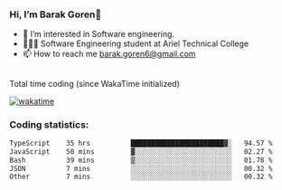 ###  Hi, I’m Barak Goren👋
- 👀 I’m interested in Software engineering.
- 👨🏼‍🎓 Software Engineering student at Ariel Technical College
- 📫 How to reach me barak.goren6@gmail.com
##
Total time coding (since WakaTime initialized)

[![wakatime](https://wakatime.com/badge/user/5cc5ec80-a806-4ca2-a704-db29274e48cd.svg)](https://wakatime.com/@5cc5ec80-a806-4ca2-a704-db29274e48cd)

   
### Coding statistics:

<!--START_SECTION:waka-->

```txt
TypeScript    35 hrs          ███████████████████████▓░   94.57 %
JavaScript    50 mins         ▓░░░░░░░░░░░░░░░░░░░░░░░░   02.27 %
Bash          39 mins         ▒░░░░░░░░░░░░░░░░░░░░░░░░   01.78 %
JSON          7 mins          ░░░░░░░░░░░░░░░░░░░░░░░░░   00.32 %
Other         7 mins          ░░░░░░░░░░░░░░░░░░░░░░░░░   00.32 %
```

<!--END_SECTION:waka-->

<!---
barakgoren/barakgoren is a ✨ special ✨ repository because its `README.md` (this file) appears on your GitHub profile.
You can click the Preview link to take a look at your changes.
--->
